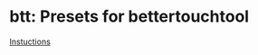 # btt: Presets for bettertouchtool

[Instuctions](https://community.folivora.ai/t/how-to-backup-import-btt-settings/9727)
